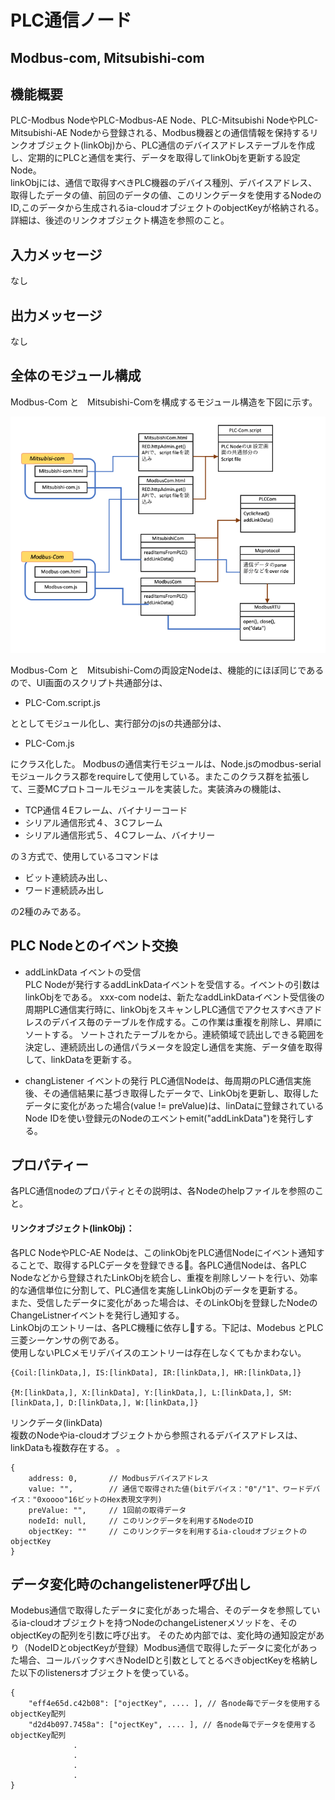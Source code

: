 # PLC通信ノード

## Modbus-com, Mitsubishi-com

## 機能概要
PLC-Modbus NodeやPLC-Modbus-AE Node、PLC-Mitsubishi NodeやPLC-Mitsubishi-AE Nodeから登録される、Modbus機器との通信情報を保持するリンクオブジェクト(linkObj)から、PLC通信のデバイスアドレステーブルを作成し、定期的にPLCと通信を実行、データを取得してlinkObjを更新する設定Node。  
linkObjには、通信で取得すべきPLC機器のデバイス種別、デバイスアドレス、取得したデータの値、前回のデータの値、このリンクデータを使用するNodeのID,このデータから生成されるia-cloudオブジェクトのobjectKeyが格納される。詳細は、後述のリンクオブジェクト構造を参照のこと。

## 入力メッセージ
なし  

## 出力メッセージ
なし

## 全体のモジュール構成

Modbus-Com と　Mitsubishi-Comを構成するモジュール構造を下図に示す。

![構成図](xxx-Com_diagram.png)

Modbus-Com と　Mitsubishi-Comの両設定Nodeは、機能的にほぼ同じであるので、UI画面のスクリプト共通部分は、  
* PLC-Com.script.js  

ととしてモジュール化し、実行部分のjsの共通部分は、  
* PLC-Com.js  

にクラス化した。
Modbusの通信実行モジュールは、Node.jsのmodbus-serialモジュールクラス郡をrequireして使用している。またこのクラス群を拡張して、三菱MCプロトコールモジュールを実装した。実装済みの機能は、  
* TCP通信４Eフレーム、バイナリーコード
* シリアル通信形式４、３Cフレーム
* シリアル通信形式５、４Cフレーム、バイナリー  

の３方式で、使用しているコマンドは  
* ビット連続読み出し、
* ワード連続読み出し  

の2種のみである。



## PLC Nodeとのイベント交換

* addLinkData イベントの受信  
PLC Nodeが発行するaddLinkDataイベントを受信する。イベントの引数はlinkObjをである。
xxx-com nodeは、新たなaddLinkDataイベント受信後の周期PLC通信実行時に、linkObjをスキャンしPLC通信でアクセスすべきアドレスのデバイス毎のテーブルを作成する。この作業は重複を削除し、昇順にソートする。
ソートされたテーブルをから。連続領域で読出しできる範囲を決定し、連続読出しの通信パラメータを設定し通信を実施、データ値を取得して、linkDataを更新する。

* changListener イベントの発行
PLC通信Nodeは、毎周期のPLC通信実施後、その通信結果に基づき取得したデータで、LinkObjを更新し、取得したデータに変化があった場合(value != preValue)は、linDataに登録されているNode IDを使い登録元のNodeのエベントemit("addLinkData")を発行しする。

## プロパティー

各PLC通信nodeのプロパティとその説明は、各Nodeのhelpファイルを参照のこと。

#### リンクオブジェクト(linkObj)：

各PLC NodeやPLC-AE Nodeは、このlinkObjをPLC通信Nodeにイベント通知することで、取得するPLCデータを登録できる。各PLC通信Nodeは、各PLC Nodeなどから登録されたLinkObjを統合し、重複を削除しソートを行い、効率的な通信単位に分割して、PLC通信を実施しLinkObjのデータを更新する。  
また、受信したデータに変化があった場合は、そのLinkObjを登録したNodeのChangeListnerイベントを発行し通知する。  
LinkObjのエントリーは、各PLC機種に依存しする。下記は、Modebus とPLC三菱シーケンサの例である。  
使用しないPLCメモリデバイスのエントリーは存在しなくてもかまわない。
```
{Coil:[linkData,], IS:[linkData], IR:[linkData,], HR:[linkData,]}

{M:[linkData,], X:[linkData], Y:[linkData,], L:[linkData,], SM:[linkData,], D:[linkData,], W:[linkData,]}
```
リンクデータ(linkData)  
複数のNodeやia-cloudオブジェクトから参照されるデバイスアドレスは、linkDataも複数存在する。
。  

```
{
    address: 0,       // Modbusデバイスアドレス
    value: "",        // 通信で取得された値(bitデバイス："0"/"1"、ワードデバイス："0xoooo"16ビットのHex表現文字列)
    preValue: "",     // 1回前の取得データ
    nodeId: null,     // このリンクデータを利用するNodeのID
    objectKey: ""     // このリンクデータを利用するia-cloudオブジェクトのobjectKey
}
```

## データ変化時のchangelistener呼び出し  
Modebus通信で取得したデータに変化があった場合、そのデータを参照しているia-cloudオブジェクトを持つNodeのchangeListenerメソッドを、そのobjectKeyの配列を引数に呼び出す。
そのため内部では、変化時の通知設定があり（NodeIDとobjectKeyが登録）Modbus通信で取得したデータに変化があった場合、コールバックすべきNodeIDと引数としてとるべきobjectKeyを格納した以下のlistenersオブジェクトを使っている。
```
{
    "eff4e65d.c42b08": ["ojectKey", .... ], // 各node毎でデータを使用するobjectKey配列
    "d2d4b097.7458a": ["ojectKey", .... ], // 各node毎でデータを使用するobjectKey配列
              .
              .
              .
              .
}
```
